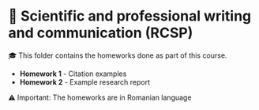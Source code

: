 # 📝 Scientific and professional writing and communication (RCSP)

🎓 This folder contains the homeworks done as part of this course.

<ul>
  <li>
    <strong>Homework 1</strong> - Citation examples
  </li>
  <li>
    <strong>Homework 2</strong> - Example research report
  </li>
</ul>


⚠️ Important: The homeworks are in Romanian language
